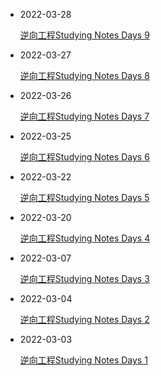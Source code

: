 - 2022-03-28

  [逆向工程Studying Notes Days 9](https://www.21r000.top/article/c3ac3ffb.html)

- 2022-03-27

  [逆向工程Studying Notes Days 8](https://www.21r000.top/article/b4ab0f6d.html)

- 2022-03-26

  [逆向工程Studying Notes Days 7](https://www.21r000.top/article/241412fc.html)

- 2022-03-25

  [逆向工程Studying Notes Days 6](https://www.21r000.top/article/5313226a.html)

- 2022-03-22

  [逆向工程Studying Notes Days 5](https://www.21r000.top/article/ca1a73d0.html)

- 2022-03-20

  [逆向工程Studying Notes Days 4](https://www.21r000.top/article/bd1d4346.html)

- 2022-03-07

  [逆向工程Studying Notes Days 3](https://www.21r000.top/article/5c387dcc.html)

- 2022-03-04

  [逆向工程Studying Notes Days 2](https://www.21r000.top/article/547ee673.html)

- 2022-03-03

  [逆向工程Studying Notes Days 1](https://www.21r000.top/article/c56b0a10.html)